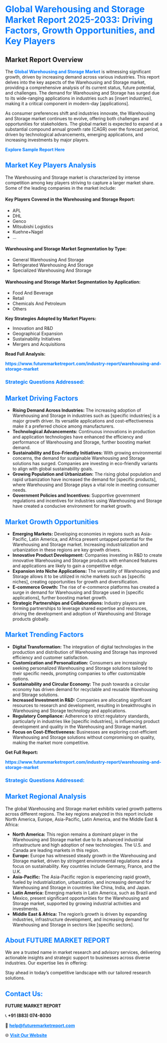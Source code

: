 <h1 style="color: #007BFF;">Global Warehousing and Storage Market Report 2025-2033: Driving Factors, Growth Opportunities, and Key Players</h1>

<section id="overview">
<h2>Market Report Overview</h2>
<p>The <a href="https://www.futuremarketreport.com/industry-report/warehousing-and-storage-market" style="color: #007BFF; text-decoration: none;"><strong>Global Warehousing and Storage Market</strong></a> is witnessing significant growth, driven by increasing demand across various industries. This report delves into the key aspects of the Warehousing and Storage market, providing a comprehensive analysis of its current status, future potential, and challenges. The demand for Warehousing and Storage has surged due to its wide-ranging applications in industries such as [insert industries], making it a critical component in modern-day [applications].</p>
<p>As consumer preferences shift and industries innovate, the Warehousing and Storage market continues to evolve, offering both challenges and opportunities for stakeholders. The global market is expected to expand at a substantial compound annual growth rate (CAGR) over the forecast period, driven by technological advancements, emerging applications, and increasing investments by major players.</p>
</section>

<section id="overview">
<p><a href="https://www.futuremarketreport.com/request-sample/reportId=108141" style="color: #007BFF; text-decoration: none;"><strong>Explore Sample Report Here</strong></a></p>
</section>

<section id="key-players">
<h2 style="color: #007BFF;">Market Key Players Analysis</h2>
<p>The Warehousing and Storage market is characterized by intense competition among key players striving to capture a larger market share. Some of the leading companies in the market include:</p>
<h4>Key Players Covered in the Warehousing and Storage Report:</h4>
<ul><li>APL</li><li>DHL</li><li>Genco</li><li>Mitsubishi Logistics</li><li>Kuehne+Nagel</li><li>...</li></ul>
<h4>Warehousing and Storage Market Segmentation by Type:</h4>
<ul><li>General Warehousing And Storage</li><li>Refrigerated Warehousing And Storage</li><li>Specialized Warehousing And Storage</li></ul>

<h4>Warehousing and Storage Market Segmentation by Application:</h4>
<ul><li>Food And Beverage</li><li>Retail</li><li>Chemicals And Petroleum</li><li>Others</li></ul>
<p><strong>Key Strategies Adopted by Market Players:</strong></p>
<ul>
<li>Innovation and R&D</li>
<li>Geographical Expansion</li>
<li>Sustainability Initiatives</li>
<li>Mergers and Acquisitions</li>
</ul>
</section>

<section>
<p><strong>Read Full Analysis: </strong></p><a href="https://www.futuremarketreport.com/industry-report/warehousing-and-storage-market" style="color: #007BFF; text-decoration: none;"><strong>https://www.futuremarketreport.com/industry-report/warehousing-and-storage-market</strong></a>
<h3 style="color: #007BFF;">Strategic Questions Addressed:</h3>
</section>

<section id="driving-factors">
<h2 style="color: #007BFF;">Market Driving Factors</h2>
<ul>
<li><strong>Rising Demand Across Industries:</strong> The increasing adoption of Warehousing and Storage in industries such as [specific industries] is a major growth driver. Its versatile applications and cost-effectiveness make it a preferred choice among manufacturers.</li>
<li><strong>Technological Advancements:</strong> Continuous innovations in production and application technologies have enhanced the efficiency and performance of Warehousing and Storage, further boosting market demand.</li>
<li><strong>Sustainability and Eco-Friendly Initiatives:</strong> With growing environmental concerns, the demand for sustainable Warehousing and Storage solutions has surged. Companies are investing in eco-friendly variants to align with global sustainability goals.</li>
<li><strong>Growing Population and Urbanization:</strong> The rising global population and rapid urbanization have increased the demand for [specific products], where Warehousing and Storage plays a vital role in meeting consumer needs.</li>
<li><strong>Government Policies and Incentives:</strong> Supportive government regulations and incentives for industries using Warehousing and Storage have created a conducive environment for market growth.</li>
</ul>
</section>

<section id="growth-opportunities">
<h2 style="color: #007BFF;">Market Growth Opportunities</h2>
<ul>
<li><strong>Emerging Markets:</strong> Developing economies in regions such as Asia-Pacific, Latin America, and Africa present untapped potential for the Warehousing and Storage market. Increasing industrialization and urbanization in these regions are key growth drivers.</li>
<li><strong>Innovative Product Development:</strong> Companies investing in R&D to create innovative Warehousing and Storage products with enhanced features and applications are likely to gain a competitive edge.</li>
<li><strong>Expansion into Niche Applications:</strong> The versatility of Warehousing and Storage allows it to be utilized in niche markets such as [specific niches], creating opportunities for growth and diversification.</li>
<li><strong>E-commerce Growth:</strong> The rise of e-commerce platforms has created a surge in demand for Warehousing and Storage used in [specific applications], further boosting market growth.</li>
<li><strong>Strategic Partnerships and Collaborations:</strong> Industry players are forming partnerships to leverage shared expertise and resources, driving the development and adoption of Warehousing and Storage products globally.</li>
</ul>
</section>

<section id="trending-factors">
<h2 style="color: #007BFF;">Market Trending Factors</h2>
<ul>
<li><strong>Digital Transformation:</strong> The integration of digital technologies in the production and distribution of Warehousing and Storage has improved efficiency and customer satisfaction.</li>
<li><strong>Customization and Personalization:</strong> Consumers are increasingly seeking personalized Warehousing and Storage solutions tailored to their specific needs, prompting companies to offer customizable options.</li>
<li><strong>Sustainability and Circular Economy:</strong> The push towards a circular economy has driven demand for recyclable and reusable Warehousing and Storage solutions.</li>
<li><strong>Increased Investment in R&D:</strong> Companies are allocating significant resources to research and development, resulting in breakthroughs in Warehousing and Storage technology and applications.</li>
<li><strong>Regulatory Compliance:</strong> Adherence to strict regulatory standards, particularly in industries like [specific industries], is influencing product development and quality in the Warehousing and Storage market.</li>
<li><strong>Focus on Cost-Effectiveness:</strong> Businesses are exploring cost-efficient Warehousing and Storage solutions without compromising on quality, making the market more competitive.</li>
</ul>
</section>

<section>
<p><strong>Get Full Report: </strong></p><a href="https://www.futuremarketreport.com/industry-report/warehousing-and-storage-market" style="color: #007BFF; text-decoration: none;"><strong>https://www.futuremarketreport.com/industry-report/warehousing-and-storage-market</strong></a>
<h3 style="color: #007BFF;">Strategic Questions Addressed:</h3>
</section>


<section id="regional-analysis">
<h2 style="color: #007BFF;">Market Regional Analysis</h2>
<p>The global Warehousing and Storage market exhibits varied growth patterns across different regions. The key regions analyzed in this report include North America, Europe, Asia-Pacific, Latin America, and the Middle East & Africa:</p>
<ul>
<li><strong>North America:</strong> This region remains a dominant player in the Warehousing and Storage market due to its advanced industrial infrastructure and high adoption of new technologies. The U.S. and Canada are leading markets in this region.</li>
<li><strong>Europe:</strong> Europe has witnessed steady growth in the Warehousing and Storage market, driven by stringent environmental regulations and a focus on sustainability. Key countries include Germany, France, and the U.K.</li>
<li><strong>Asia-Pacific:</strong> The Asia-Pacific region is experiencing rapid growth, fueled by industrialization, urbanization, and increasing demand for Warehousing and Storage in countries like China, India, and Japan.</li>
<li><strong>Latin America:</strong> Emerging markets in Latin America, such as Brazil and Mexico, present significant opportunities for the Warehousing and Storage market, supported by growing industrial activities and investments.</li>
<li><strong>Middle East & Africa:</strong> The region’s growth is driven by expanding industries, infrastructure development, and increasing demand for Warehousing and Storage in sectors like [specific sectors].</li>
</ul>
</section>

<footer>
<h2 style="color: #007BFF;">About FUTURE MARKET REPORT</h2>
<p>We are a trusted name in market research and advisory services, delivering actionable insights and strategic support to businesses across diverse industries. Our expertise lies in offering:</p>

<p>Stay ahead in today’s competitive landscape with our tailored research solutions.</p>

<h2 style="color: #007BFF;">Contact Us:</h2>
<p><strong>FUTURE MARKET REPORT</strong></p>
<p>📞 <strong>+91 (883) 074-8030</strong></p>
<p>📧 <strong><a href="mailto:help@futuremarketreport.com" style="color: #007BFF;">help@futuremarketreport.com</a></strong></p>
<p>🌐 <strong><a href="https://www.futuremarketreport.com/" style="color: #007BFF;">Visit Our Website</a></strong></p>
</footer>